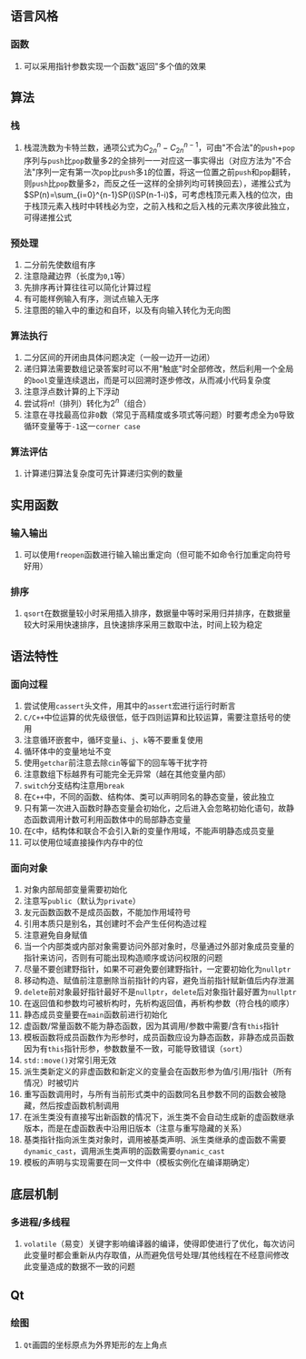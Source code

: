 语言风格
--------

### 函数

1.  可以采用指针参数实现一个函数"返回"多个值的效果

算法
----

### 栈

1.  栈混洗数为卡特兰数，通项公式为$C_{2n}^n-C_{2n}^{n-1}$，可由"不合法"的`push`+`pop`序列与`push`比`pop`数量多2的全排列一一对应这一事实得出（对应方法为"不合法"序列一定有第一次`pop`比`push`多`1`的位置，将这一位置之前`push`和`pop`翻转，则`push`比`pop`数量多`2`，而反之任一这样的全排列均可转换回去），递推公式为$SP(n)=\sum_{i=0}^{n-1}SP(i)SP(n-1-i)$，可考虑栈顶元素入栈的位次，由于栈顶元素入栈时中转栈必为空，之前入栈和之后入栈的元素次序彼此独立，可得递推公式

### 预处理

1.  二分前先使数组有序
2.  注意隐藏边界（长度为`0`,`1`等）
3.  先排序再计算往往可以简化计算过程
4.  有可能样例输入有序，测试点输入无序
5.  注意图的输入中的重边和自环，以及有向输入转化为无向图

### 算法执行

1.  二分区间的开闭由具体问题决定（一般一边开一边闭）
2.  递归算法需要数组记录答案时可以不用"触底"时全部修改，然后利用一个全局的`bool`变量连续退出，而是可以回溯时逐步修改，从而减小代码复杂度
3.  注意浮点数计算的上下浮动
4.  尝试将$n!$（排列）转化为$2^n$（组合）
5.  注意在寻找最高位非`0`数（常见于高精度或多项式等问题）时要考虑全为`0`导致循环变量等于`-1`这一`corner case`

### 算法评估

1.  计算递归算法复杂度可先计算递归实例的数量

实用函数
--------

### 输入输出

1.  可以使用`freopen`函数进行输入输出重定向（但可能不如命令行加重定向符号好用）

### 排序

1.  `qsort`在数据量较小时采用插入排序，数据量中等时采用归并排序，在数据量较大时采用快速排序，且快速排序采用三数取中法，时间上较为稳定

语法特性
--------

### 面向过程

1.  尝试使用`cassert`头文件，用其中的`assert`宏进行运行时断言
2.  `C/C++`中位运算的优先级很低，低于四则运算和比较运算，需要注意括号的使用
3.  注意循环嵌套中，循环变量`i`、`j`、`k`等不要重复使用
4.  循环体中的变量地址不变
5.  使用`getchar`前注意去除`cin`等留下的回车等干扰字符
6.  注意数组下标越界有可能完全无异常（越在其他变量内部）
7.  `switch`分支结构注意用`break`
8.  在`C++`中，不同的函数、结构体、类可以声明同名的静态变量，彼此独立
9.  只有第一次进入函数时静态变量会初始化，之后进入会忽略初始化语句，故静态函数调用计数可利用函数体中的局部静态变量
10.  在`C`中，结构体和联合不会引入新的变量作用域，不能声明静态成员变量
11.  可以使用位域直接操作内存中的位

### 面向对象

1.  对象内部局部变量需要初始化
2.  注意写`public`（默认为`private`）
3.  友元函数函数不是成员函数，不能加作用域符号
4.  引用本质只是别名，其创建时不会产生任何构造过程
5.  注意避免自身赋值
6.  当一个内部类或内部对象需要访问外部对象时，尽量通过外部对象成员变量的指针来访问，否则有可能出现构造顺序或访问权限的问题
7.  尽量不要创建野指针，如果不可避免要创建野指针，一定要初始化为`nullptr`
8.  移动构造、赋值前注意删除当前指针的内容，避免当前指针赋新值后内存泄漏
9.  `delete`前对象最好指针最好不是`nullptr`，`delete`后对象指针最好置为`nullptr`
10.  在返回值和参数均可被析构时，先析构返回值，再析构参数（符合栈的顺序）
11.  静态成员变量要在`main`函数前进行初始化
12.  虚函数/常量函数不能为静态函数，因为其调用/参数中需要/含有`this`指针
13.  模板函数将成员函数作为形参时，成员函数应设为静态函数，非静态成员函数因为有`this`指针形参，参数数量不一致，可能导致错误（`sort`）
14.  `std::move()`对常引用无效
15.  派生类新定义的非虚函数和新定义的变量会在函数形参为值/引用/指针（所有情况）时被切片
16.  重写函数调用时，与所有当前形式类中的函数同名且参数不同的函数会被隐藏，然后按虚函数机制调用
17.  在派生类没有直接写出新函数的情况下，派生类不会自动生成新的虚函数继承版本，而是在虚函数表中沿用旧版本（注意与重写隐藏的关系）
18.  基类指针指向派生类对象时，调用被基类声明、派生类继承的虚函数不需要`dynamic_cast`，调用派生类声明的函数需要`dynamic_cast`
19.  模板的声明与实现需要在同一文件中（模板实例化在编译期确定）

底层机制
--------

### 多进程/多线程

1.  `volatile`（易变）关键字影响编译器的编译，使得即使进行了优化，每次访问此变量时都会重新从内存取值，从而避免信号处理/其他线程在不经意间修改此变量造成的数据不一致的问题

Qt
--

### 绘图

1.  `Qt`画圆的坐标原点为外界矩形的左上角点